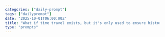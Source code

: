 ```yaml
---
categories: ["daily-prompt"]
tags: ["dailyprompt"]
date: "2025-10-01T06:00:00Z"
title: "What if time travel exists, but it's only used to ensure historical events play out as they already have?"
type: "prompts"
---
```

